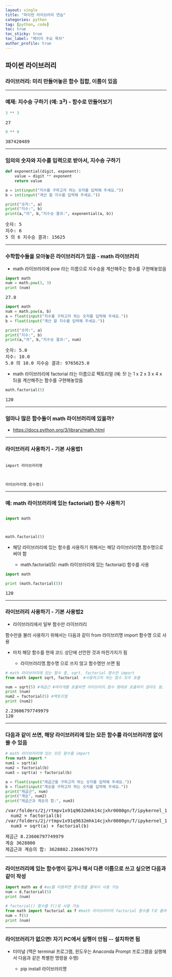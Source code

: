 ```yaml
---
layout: single
title: "파이썬 라이브러리 연습"
categories: python
tag: [python, code]
toc: true
toc_sticky: true
toc_label: "페이지 주요 목차"
author_profile: true
---
```


## 파이썬 라이브러리

### 라이브러리: 미리 만들어놓은 함수 집합, 이름이 있음

---

### 예제: 지수승 구하기 (예: $3^3$) - 함수로 만들어보기

```python
3 ** 3
```

<pre>
27
</pre>

```python
9 ** 9
```

<pre>
387420489
</pre>

---

### 임의의 숫자와 지수를 입력으로 받아서, 지수승 구하기

```python
def exponential(digit, exponent):
    value = digit ** exponent
    return value

a = int(input("지수를 구하고자 하는 숫자를 입력해 주세요."))
b = int(input("계산 할 지수를 입력해 주세요."))

print("숫자:", a)
print("지수:", b)
print(a,"의", b,"지수승 결과:", exponential(a, b))
```

<pre>
숫자: 5
지수: 6
5 의 6 지수승 결과: 15625
</pre>

---

### 수학함수들을 모아놓은 라이브러리가 있음 - math 라이브러리

- math 라이브러리에 pow 라는 이름으로 지수승을 계산해주는 함수를 구현해놓았음

```python
import math
num = math.pow(3, 3)
print (num)
```

<pre>
27.0
</pre>

```python
import math
num = math.pow(a, b)
a = float(input("지수를 구하고자 하는 숫자를 입력해 주세요."))
b = float(input("계산 할 지수를 입력해 주세요."))

print("숫자:", a)
print("지수:", b)
print(a,"의", b,"지수승 결과:", num)
```

<pre>
숫자: 5.0
지수: 10.0
5.0 의 10.0 지수승 결과: 9765625.0
</pre>

- math 라이브러리에 factorial 라는 이름으로 펙토리얼 (예: 5! 는 1 x 2 x 3 x 4 x 5)을 계산해주는 함수를 구현해놓았음

```python
math.factorial(5)
```

<pre>
120
</pre>

---

### 얼마나 많은 함수들이 math 라이브러리에 있을까?

- https://docs.python.org/3/library/math.html

---

### 라이브러리 사용하기 - 기본 사용법1

```

import 라이브러리명



라이브러리명.함수명()

```

---

### 예: math 라이브러리에 있는 factorial() 함수 사용하기

```python

import math



math.factorial(5)

```

- 해당 라이브러리에 있는 함수를 사용하기 위해서는 해당 라이브러리명.함수명으로 써야 함

  - math.factorial(5): math 라이브러리에 있는 factorial() 함수를 사용

```python
import math

print (math.factorial(5))
```

<pre>
120
</pre>

---

### 라이브러리 사용하기 - 기본 사용법2

- 라이브러리에서 일부 함수만 라이브러리

함수만을 불러 사용하기 위해서는 다음과 같이 from 라이브러명 import 함수명 으로 사용

- 마치 해당 함수를 현재 코드 상단에 선언한 것과 마찬가지가 됨

  - 라이브러리명.함수명 으로 쓰지 않고 함수명만 쓰면 됨

```python
# math 라이브러리에 있는 함수 중, sqrt, factorial 함수만 import
from math import sqrt, factorial  #사용하고자 하는 함수 모두 호출

num = sqrt(5) #제곱근 #여러개를 호출하면 라이브러리.함수 형태로 호출하지 않아도 됨. 위에서 라이브러리를 선언했기 때문에 함수를 바로 사용 가능
print (num)
num2 = factorial(5) #팩토리얼
print (num2)
```

<pre>
2.23606797749979
120
</pre>

---

### 다음과 같이 쓰면, 해당 라이브러리에 있는 모든 함수를 라이브러리명 없이 쓸 수 있음

```python
# math 라이브러리에 있는 모든 함수를 import
from math import *
num1 = sqrt(a)
num2 = factorial(b)
num3 = sqrt(a) + factorial(b)

a = float(input("제곱근을 구하고자 하는 숫자를 입력해 주세요."))
b = float(input("계승을 구하고자 하는 숫자를 입력해 주세요."))
print("제곱근", num)
print("계승", num2)
print("제곱근과 계승의 합:", num3)
```

<pre>
/var/folders/2j/rtmpv1x91q9632mhk14cjxhr0000gn/T/ipykernel_13650/908265973.py:4: DeprecationWarning: Using factorial() with floats is deprecated
  num2 = factorial(b)
/var/folders/2j/rtmpv1x91q9632mhk14cjxhr0000gn/T/ipykernel_13650/908265973.py:5: DeprecationWarning: Using factorial() with floats is deprecated
  num3 = sqrt(a) + factorial(b)
</pre>
<pre>
제곱근 8.23606797749979
계승 3628800
제곱근과 계승의 합: 3628802.2360679773
</pre>

---

### 라이브러리에 있는 함수명이 길거나 해서 다른 이름으로 쓰고 싶으면 다음과 같이 작성

```python
import math as d #as를 이용하면 함수명을 줄여서 사용 가능
num = d.factorial(5)
print (num)
```

```python
# factorial() 함수를 f()로 사용 가능
from math import factorial as f #math 라이브러이의 factorial 함수를 f로 줄여씀
num = f(5)
print (num)
```

---

### 라이브러리가 없으면! 자기 PC에서 실행이 안됨 -- 설치하면 됨

- 터미널 (맥은 terminal 프로그램, 윈도우는 Anaconda Prompt 프로그램을 실행해서 다음과 같은 특별한 명령을 수행)

  - pip install 라이브러리명
